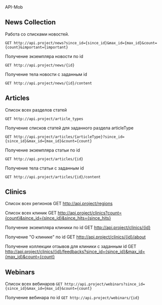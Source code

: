 API-Mob

## News Collection

Работа со списками новостей.

`GET http://api.project/news?since_id={since_id}&max_id={max_id}&count={count}&important={important}`


Получение экземпляра новости по id

`GET http://api.project/news/{id}`


Получение тела новости с заданным id

`GET http://api.project/news/{id}/content`



## Articles

Список всех разделов статей

`GET http://api.project/article_types`


Получение списков статей для заданного раздела articleType

`GET http://api.project/articles/{articleType}?since_id={since_id}&max_id={max_id}&count={count}`


Получение экземпляра статьи по id

`GET http://api.project/articles/{id}`


Получение тела статьи с заданным id

`GET http://api.project/articles/{id}/content`



Clinics
-------

  Список всех регионов
     GET http://api.project/regions

Список всех клиник
	GET http://api.project/clinics?count={count}&since_id={since_id}&since_hits={since_hits}

Получение экземпляра клиники по id
	GET http://api.project/clinics/{id}

Получение "О клинике" по id
	GET http://api.project/clinics/{id}/about

Получение коллекции отзывов для клиники с заданным id
	GET http://api.project/clinics/{id}/feedbacks?since_id={since_id}&max_id={max_id}&count={count}



## Webinars

Список всех вебинаров
`GET http://api.project/webinars?since_id={since_id}&max_id={max_id}&count={count}`


Получение вебинара по id
`GET http://api.project/webinars/{id}`